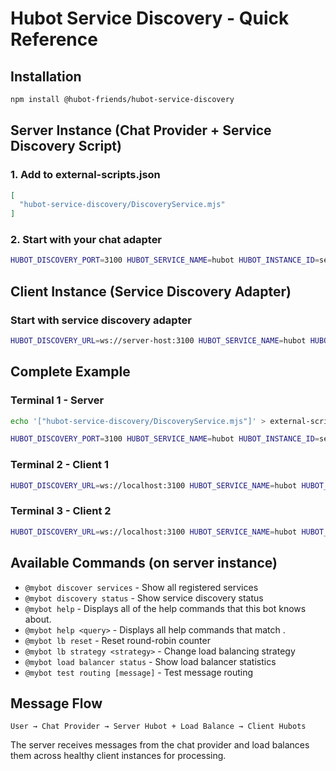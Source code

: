 # Hubot Service Discovery - Quick Reference

## Installation
```sh
npm install @hubot-friends/hubot-service-discovery
```

## Server Instance (Chat Provider + Service Discovery Script)

### 1. Add to external-scripts.json
```json
[
  "hubot-service-discovery/DiscoveryService.mjs"
]
```

### 2. Start with your chat adapter
```sh
HUBOT_DISCOVERY_PORT=3100 HUBOT_SERVICE_NAME=hubot HUBOT_INSTANCE_ID=server hubot -a @hubot-friends/hubot-slack -n mybot
```

## Client Instance (Service Discovery Adapter)

### Start with service discovery adapter
```sh
HUBOT_DISCOVERY_URL=ws://server-host:3100 HUBOT_SERVICE_NAME=hubot HUBOT_INSTANCE_ID=client-1 hubot -a @hubot-friends/hubot-service-discovery  -n mybot
```

## Complete Example

### Terminal 1 - Server
```sh
echo '["hubot-service-discovery/DiscoveryService.mjs"]' > external-scripts.json

HUBOT_DISCOVERY_PORT=3100 HUBOT_SERVICE_NAME=hubot HUBOT_INSTANCE_ID=server hubot -a @hubot-friends/hubot-slack -n mybot
```

### Terminal 2 - Client 1
```sh
HUBOT_DISCOVERY_URL=ws://localhost:3100 HUBOT_SERVICE_NAME=hubot HUBOT_INSTANCE_ID=client-1 HUBOT_PORT=8081 hubot -a @hubot-friends/hubot-service-discovery -n mybot
```

### Terminal 3 - Client 2
```sh
HUBOT_DISCOVERY_URL=ws://localhost:3100 HUBOT_SERVICE_NAME=hubot HUBOT_INSTANCE_ID=client-2 HUBOT_PORT=8082 hubot -a @hubot-friends/hubot-service-discovery -n mybot
```

## Available Commands (on server instance)
- `@mybot discover services` - Show all registered services
- `@mybot discovery status` - Show service discovery status
- `@mybot help` - Displays all of the help commands that this bot knows about.
- `@mybot help <query>` - Displays all help commands that match <query>.
- `@mybot lb reset` - Reset round-robin counter
- `@mybot lb strategy <strategy>` - Change load balancing strategy
- `@mybot load balancer status` - Show load balancer statistics
- `@mybot test routing [message]` - Test message routing

## Message Flow
```
User → Chat Provider → Server Hubot + Load Balance → Client Hubots
```

The server receives messages from the chat provider and load balances them across healthy client instances for processing.

